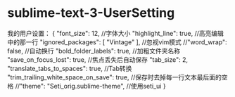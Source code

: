 # sublime-text-3-UserSetting
我的用户设置：
{
"font_size": 12,
//字体大小
"highlight_line": true,
//高亮编辑中的那一行
"ignored_packages":
[
"Vintage"
],
//忽视vim模式
//"word_wrap": false,
//自动换行
"bold_folder_labels": true,
//加粗文件夹名称
"save_on_focus_lost": true,
//焦点丢失后自动保存
"tab_size": 2,
"translate_tabs_to_spaces": true,
//Tab转换
"trim_trailing_white_space_on_save": true,
//保存时去掉每一行文本最后面的空格
//"theme": "Seti_orig.sublime-theme",
//使用seti_ui
}
